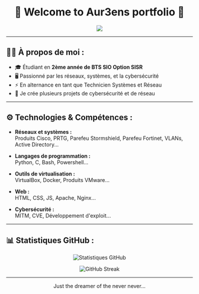 <h1 align="center">🌟 Welcome to Aur3ens portfolio 🌟</h1>

<p align="center">
  <img src="https://readme-typing-svg.herokuapp.com?color=%2336BCF7&lines=%22Talk+is+cheap.+Show+me+the+code.%22+–+Linus+Torvalds" />
</p>

---

## 🧑‍💻 À propos de moi :
- 🎓 Étudiant en **2ème année de BTS SIO Option SISR**  
- 🖥️ Passionné par les réseaux, systèmes, et la cybersécurité  
- ⚡ En alternance en tant que Technicien Systèmes et Réseau  
- 🎯 Je crée plusieurs projets de cybersécurité et de réseau  

---

## ⚙️ Technologies & Compétences :
- **Réseaux et systèmes :**  
  Produits Cisco, PRTG, Parefeu Stormshield, Parefeu Fortinet, VLANs, Active Directory...  

- **Langages de programmation :**  
  Python, C, Bash, Powershell...  

- **Outils de virtualisation :**  
  VirtualBox, Docker, Produits VMware...  

- **Web :**  
  HTML, CSS, JS, Apache, Nginx...  

- **Cybersécurité :**  
  MITM, CVE, Développement d'exploit...  

---

## 📊 Statistiques GitHub :

<p align="center">
  <img src="https://github-readme-stats.vercel.app/api?username=SkyM1raj&show_icons=true&theme=radical" alt="Statistiques GitHub" />
</p>

<p align="center">
  <img src="https://github-readme-streak-stats.herokuapp.com/?user=SkyM1raj&theme=radical" alt="GitHub Streak" />
</p>

---

<p align="center">
  Just the dreamer of the never never...
</p>
